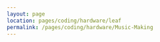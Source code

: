 ```yaml
---
layout: page
location: pages/coding/hardware/leaf
permalink: /pages/coding/hardware/Music-Making
---
```

